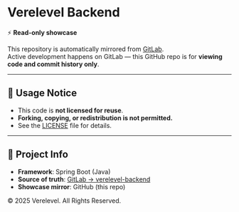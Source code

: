 # Verelevel Backend

⚡ **Read-only showcase**

This repository is automatically mirrored from [GitLab](https://gitlab.com/verelevel/verelevel-backend).  
Active development happens on GitLab — this GitHub repo is for **viewing code and commit history only**.  

---

## 🚫 Usage Notice
- This code is **not licensed for reuse**.  
- **Forking, copying, or redistribution is not permitted.**  
- See the [LICENSE](./LICENSE) file for details.  

---

## 📌 Project Info
- **Framework**: Spring Boot (Java)  
- **Source of truth**: [GitLab → verelevel-backend](https://gitlab.com/verelevel/verelevel-backend)  
- **Showcase mirror**: GitHub (this repo)

© 2025 Verelevel. All Rights Reserved.
